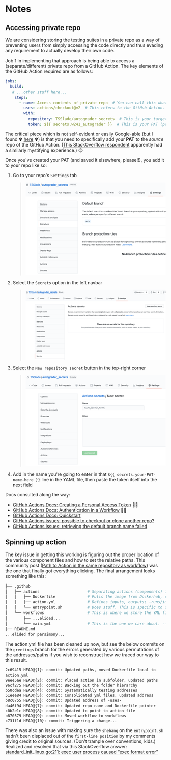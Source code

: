 # Notes

## Accessing private repo

We are considering storing the testing suites in a private repo as a way of preventing users from simply accessing the code directly and thus evading any requirement to actually develop their own code.

Job 1 in implementing that approach is being able to access a (separate/different) private repo from a GitHub Action. The key elements of the GitHub Action required are as follows:

```yaml
jobs:
  build:
   # ...other stuff here...
    steps:
      - name: Access contents of private repo  # You can call this whatever you want
        uses: actions/checkout@v2  # This refers to the GitHub Action. Nothing to do with your target repo
        with:
          repository: TSSlade/autograder_secrets  # This is your target repo. Uses `orgname/reponame` format
          token: ${{ secrets.w241_autograder }}  # This is your PAT (personal access token). Uses `secrets.your-PAT-name-here` format
```

The critical piece which is not self-evident or easily Google-able (but I found ❇ [here](https://upptime.js.org/docs/get-started/#after-creating-your-repository) ❇) is that you need to specifically add your **PAT** to the _source_ repo of the GitHub Action. ([This StackOverflow respondent](https://stackoverflow.com/a/39530966) apparently had a similarly mystifying experience.) 😡

Once you've created your PAT (and saved it elsewhere, please!!), you add it to your repo like so:

1. Go to your repo's `Settings` tab
    > ![GitHub Settings Interface](img/github-settings.png?raw=true)
2. Select the `Secrets` option in the left navbar
    > ![GitHub Settings > Secrets Interface](img/add-secrets-to-repo.png?raw=true)
3. Select the `New repository secret` button in the top-right corner
    > ![GitHub Settings > Secrets > New repository secret Interface](img/secret-adding-interface.png?raw=true)
4. Add in the name you're going to enter in that `${{ secrets.your-PAT-name-here }}` line in the YAML file, then paste the token itself into the next field


Docs consulted along the way:
+ [GitHub Actions Docs: Creating a Personal Access Token](https://docs.github.com/en/github/authenticating-to-github/creating-a-personal-access-token) 👍🏻
+ [GitHub Actions Docs: Authentication in a Workflow](https://docs.github.com/en/actions/reference/authentication-in-a-workflow) 👎🏻
+ [GitHub Actions Docs: Quickstart](https://docs.github.com/en/actions/quickstart)
+ [GitHub Actions issues: possible to checkout or clone another repo?](https://github.com/actions/checkout/issues/24#issuecomment-526385787)
+ [GitHub Actions issues: retrieving the default branch name failed](https://github.com/actions/checkout/issues/347)

## Spinning up action

The key issue in getting this working is figuring out the proper location of the various component files and how to set the relative paths. This community post ([Path to Action in the same repository as workflow](https://github.community/t/path-to-action-in-the-same-repository-as-workflow/16952)) was the one that finally got everything clicking. The final arrangement looks something like this:

```bash
├── .github
│   ├── actions                     # Separating actions (components) from workflows makes sense
│   │   ├── Dockerfile              # Pulls the image from Dockerhub, copies in and executes the entrypoint.sh
│   │   ├── action.yml              # Defines inputs, outputs; -runs/image- has to resolve as a proper path
│   │   └── entrypoint.sh           # Does stuff. This is specific to our GitHub Action, not to Actions in general
│   └── workflows                   # This is where we store the YML files that link up the actions we store above
│       ├── ...elided...
│       └── main.yml                # This is the one we care about. --uses-- paths are either relative to GitHub public repos OR to your project root
├── README.md
...elided for parsimony...
```
The action.yml file has been cleaned up now, but see the below commits on the `greetings` branch for the errors generated by various permutations of the addresses/paths if you wish to reconstruct how we traced our way to this result.

```
2c69415 HEAD@{1}: commit: Updated paths, moved Dockerfile local to action.yml
9eee5ae HEAD@{2}: commit: Placed action in subfolder, updated paths
96cf275 HEAD@{3}: commit: Backing out the folder hierarchy
b50cdea HEAD@{4}: commit: Systematically testing addresses
51eee84 HEAD@{5}: commit: Consolidated yml files, updated address
b8c0755 HEAD@{6}: commit: Updated address of -uses-
da46f94 HEAD@{7}: commit: Updated repo name and Dockerfile pointer
c0b2e1c HEAD@{8}: commit: Updated to point to action file
b870579 HEAD@{9}: commit: Moved workflow to workflows
c731f1d HEAD@{10}: commit: Triggering a change...
```

There was also an issue with making sure the `shebang` on the `entrypoint.sh` hadn't been displaced out of the `first-line position` by my comments giving credit to original sources. (Don't trample over conventions, kids.) Realized and resolved that via this StackOverflow answer: [standard_init_linux.go:211: exec user process caused “exec format error”](https://stackoverflow.com/questions/58298774/standard-init-linux-go211-exec-user-process-caused-exec-format-error)